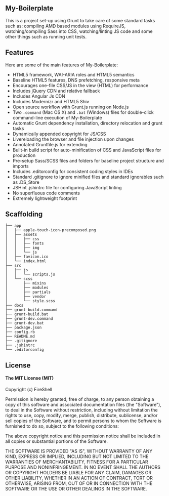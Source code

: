 ## My-Boilerplate
This is a project set-up using Grunt to take care of some standard tasks such as: compiling AMD based modules using RequireJS, watching/compiling Sass into CSS, watching/linting JS code and some other things such as running unit tests.

## Features

Here are some of the main features of My-Boilerplate:

* HTML5 framework, WAI-ARIA roles and HTML5 semantics
* Baseline HTML5 features, DNS prefetching, responsive meta
* Encourages one-file CSS/JS in the view (HTML) for performance
* Includes jQuery CDN and relative fallback
* Includes Angular Js CDN
* Includes Modernizr and HTML5 Shiv
* Open source workflow with Grunt.js running on Node.js
* Two `.command` (Mac OS X) and `.bat` (Windows) files for double-click command-line execution of My-Boilerplate
* Automatic Grunt dependency installation, directory relocation and grunt tasks
* Dynamically appended copyright for JS/CSS
* Livereloading the browser and file injection upon changes
* Annotated Gruntfile.js for extending
* Built-in build script for auto-minification of CSS and JavaScript files for production
* Pre-setup Sass/SCSS files and folders for baseline project structure and imports
* Includes .editorconfig for consistent coding styles in IDEs
* Standard .gitignore to ignore minified files and standard ignorables such as .DS_Store
* JSHint .jshintrc file for configuring JavaScript linting
* No superfluous code comments
* Extremely lightweight footprint

## Scaffolding

````
├── app
│   ├── apple-touch-icon-precomposed.png
│   ├── assets
│   │   ├── css
│   │   ├── fonts
│   │   ├── img
│   │   └── js
│   ├── favicon.ico
│   └── index.html
├── src
│   ├── js
│   │   └── scripts.js
│   └── scss
│       ├── mixins
│       ├── modules
│       ├── partials
│       ├── vendor
│       └── style.scss
├── docs
├── grunt-build.command
├── grunt-build.bat
├── grunt-dev.command
├── grunt-dev.bat
├── package.json
├── config.rb
├── README.md
├── .gitignore
├── .jshintrc
└── .editorconfig
````

## License

#### The MIT License (MIT)

Copyright (c) FireShell

Permission is hereby granted, free of charge, to any person obtaining a copy of
this software and associated documentation files (the "Software"), to deal in
the Software without restriction, including without limitation the rights to
use, copy, modify, merge, publish, distribute, sublicense, and/or sell copies
of the Software, and to permit persons to whom the Software is furnished to do
so, subject to the following conditions:

The above copyright notice and this permission notice shall be included in all
copies or substantial portions of the Software.

THE SOFTWARE IS PROVIDED "AS IS", WITHOUT WARRANTY OF ANY KIND, EXPRESS OR
IMPLIED, INCLUDING BUT NOT LIMITED TO THE WARRANTIES OF MERCHANTABILITY,
FITNESS FOR A PARTICULAR PURPOSE AND NONINFRINGEMENT. IN NO EVENT SHALL THE
AUTHORS OR COPYRIGHT HOLDERS BE LIABLE FOR ANY CLAIM, DAMAGES OR OTHER
LIABILITY, WHETHER IN AN ACTION OF CONTRACT, TORT OR OTHERWISE, ARISING FROM,
OUT OF OR IN CONNECTION WITH THE SOFTWARE OR THE USE OR OTHER DEALINGS IN THE
SOFTWARE.
